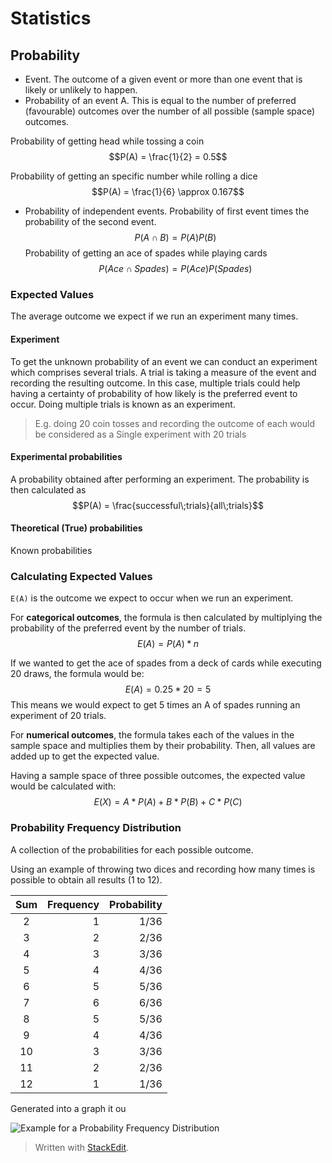 # Statistics

## Probability

- Event. The outcome of a given event or more than one event that is likely or unlikely to happen.
- Probability of an event A. This is equal to the number of preferred (favourable) outcomes over the number of all possible (sample space) outcomes.

Probability of getting head while tossing a coin
$$P(A) = \frac{1}{2} = 0.5$$

Probability of getting an specific number while rolling a dice
$$P(A) = \frac{1}{6} \approx 0.167$$

- Probability of independent events. Probability of first event times the probability of the second event.
$$P(A \cap B) = P(A)P(B)$$
Probability of getting an ace of spades while playing cards
$$P(Ace \cap Spades) = P(Ace)P(Spades) $$

### Expected Values
The average outcome we expect if we run an experiment many times.

#### Experiment
To get the unknown probability of an event we can conduct an experiment which comprises several trials. A trial is taking a measure of the event and recording the resulting outcome. 
In this case, multiple trials could help having a certainty of probability of how likely is the preferred event to occur. Doing multiple trials is known as an experiment.

>  E.g. doing 20 coin tosses and recording the outcome of each would be considered as a Single experiment with 20 trials

#### Experimental probabilities
A probability obtained after performing an experiment.
The probability is then calculated as 
$$P(A) = \frac{successful\;trials}{all\;trials}$$
#### Theoretical (True) probabilities
Known probabilities

### Calculating Expected Values

`E(A)` is the outcome we expect to occur when we run an experiment.

For **categorical outcomes**, the formula is then calculated by multiplying the probability of the preferred event by the number of trials.
$$E(A) = P(A) * n$$

If we wanted to get the ace of spades from a deck of cards while executing 20 draws, the formula would be:
$$E(A) = 0.25 * 20 = 5$$
This means we would expect to get 5 times an A of spades running an experiment of 20 trials.

For **numerical outcomes**, the formula takes each of the values in the sample space and multiplies them by their probability. Then, all values are added up to get the expected value.

Having a sample space of three possible outcomes, the expected value would be calculated with:
$$E(X) = A*P(A) + B*P(B)+C*P(C)$$


### Probability Frequency Distribution

A collection of the probabilities for each possible outcome.

Using an example of throwing two dices and recording how many times is possible to obtain all results (1 to 12).

| Sum | Frequency | Probability |
|:--------:| -------------:| -------------:|
| 2 | 1 | 1/36
| 3 | 2 | 2/36
| 4 | 3 | 3/36
| 5 | 4 |4/36
| 6 | 5 |5/36
| 7 | 6 |6/36
| 8 | 5 |5/36
| 9 | 4 |4/36
| 10 | 3 |3/36
| 11 | 2 |2/36
| 12 | 1 |1/36

Generated into a graph it ou

![Example for a Probability Frequency Distribution](https://raw.githubusercontent.com/euphonie/study-notes/master/Computer%20Science/Theory/Statistics/probfreqdist.png)

> Written with [StackEdit](https://stackedit.io/).

<!--stackedit_data:
eyJoaXN0b3J5IjpbLTEyNjAwMjQ5ODIsMTQxMjg1OTk0OCwtNj
Y5NzM0MjA0LDE1Mjk1NjIxMDYsLTk4MjQ0MzY3NiwxNjQ5MDUx
MTU0LDE5MjU1MTQxMzcsLTEyNTYwMjYzNTldfQ==
-->